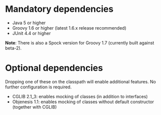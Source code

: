 # Mandatory dependencies #
  * Java 5 or higher
  * Groovy 1.6 or higher (latest 1.6.x release recommended)
  * JUnit 4.4 or higher

**Note**: There is also a Spock version for Groovy 1.7 (currently built against beta-2).

# Optional dependencies #
Dropping one of these on the classpath will enable additional features. No further configuration is required.
  * CGLIB 2.1\_3: enables mocking of classes (in addition to interfaces)
  * Objenesis 1.1: enables mocking of classes without default constructor (together with CGLIB)